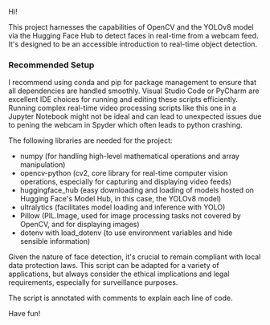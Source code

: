 Hi!

This project harnesses the capabilities of OpenCV and the YOLOv8 model via the Hugging Face Hub to detect faces in real-time from a webcam feed. 
It's designed to be an accessible introduction to real-time object detection.

### Recommended Setup
I recommend using conda and pip for package management to ensure that all dependencies are handled smoothly. Visual Studio Code or PyCharm are excellent IDE choices for running and editing these scripts efficiently. 
Running complex real-time video processing scripts like this one in a Jupyter Notebook might not be ideal and can lead to unexpected issues due to pening the webcam in Spyder which often leads to python crashing.

The following libraries are needed for the project:

- numpy (for handling high-level mathematical operations and array manipulation)
- opencv-python (cv2, core library for real-time computer vision operations, especially for capturing and displaying video feeds)
- huggingface_hub (easy downloading and loading of models hosted on Hugging Face's Model Hub, in this case, the YOLOv8 model)
- ultralytics (facilitates model loading and inference with YOLO)
- Pillow (PIL.Image, used for image processing tasks not covered by OpenCV, and for displaying images)
- dotenv with load_dotenv (to use environment variables and hide sensible information)

Given the nature of face detection, it's crucial to remain compliant with local data protection laws. 
This script can be adapted for a variety of applications, but always consider the ethical implications and legal requirements, especially for surveillance purposes.

The script is annotated with comments to explain each line of code.

Have fun!
